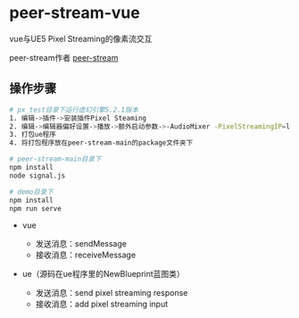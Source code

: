 # peer-stream-vue
vue与UE5 Pixel Streaming的像素流交互

peer-stream作者 [peer-stream](https://github.com/inveta/peer-stream)

## 操作步骤

```bash
# px_test目录下运行虚幻引擎5.2.1版本
1. 编辑->插件->安装插件Pixel Steaming
2. 编辑->编辑器偏好设置->播放->额外启动参数->-AudioMixer -PixelStreamingIP=localhost -PixelStreamingPort=88
3. 打包ue程序
4. 将打包程序放在peer-stream-main的package文件夹下

# peer-stream-main目录下
npm install
node signal.js

# demo目录下
npm install
npm run serve
```

* vue
  * 发送消息：sendMessage
  * 接收消息：receiveMessage

* ue（源码在ue程序里的NewBlueprint蓝图类）
  * 发送消息：send pixel streaming response
  * 接收消息：add pixel streaming input
